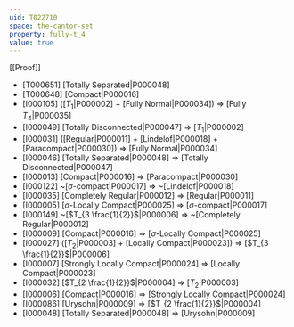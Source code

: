 ```yaml
---
uid: T022710
space: the-cantor-set
property: fully-t_4
value: true
---
```

[[Proof]]

* [T000651] [Totally Separated|P000048]
* [T000648] [Compact|P000016]
* [I000105] ([$T_1$|P000002] + [Fully Normal|P000034]) => [Fully $T_4$|P000035]
* [I000049] [Totally Disconnected|P000047] => [$T_1$|P000002]
* [I000031] ([Regular|P000011] + [Lindelof|P000018] + [Paracompact|P000030]) => [Fully Normal|P000034]
* [I000046] [Totally Separated|P000048] => [Totally Disconnected|P000047]
* [I000013] [Compact|P000016] => [Paracompact|P000030]
* [I000122] ~[$\sigma$-compact|P000017] => ~[Lindelof|P000018]
* [I000035] [Completely Regular|P000012] => [Regular|P000011]
* [I000005] [$\sigma$-Locally Compact|P000025] => [$\sigma$-compact|P000017]
* [I000149] ~[$T_{3 \frac{1}{2}}$|P000006] => ~[Completely Regular|P000012]
* [I000009] [Compact|P000016] => [$\sigma$-Locally Compact|P000025]
* [I000027] ([$T_2$|P000003] + [Locally Compact|P000023]) => [$T_{3 \frac{1}{2}}$|P000006]
* [I000007] [Strongly Locally Compact|P000024] => [Locally Compact|P000023]
* [I000032] [$T_{2 \frac{1}{2}}$|P000004] => [$T_2$|P000003]
* [I000006] [Compact|P000016] => [Strongly Locally Compact|P000024]
* [I000086] [Urysohn|P000009] => [$T_{2 \frac{1}{2}}$|P000004]
* [I000048] [Totally Separated|P000048] => [Urysohn|P000009]

